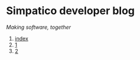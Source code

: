 
# Simpatico developer blog
*Making software, together*

1. [index](/blog/index.md)
2. [1](/blog/1.md)
3. [2](/blog/2.md)